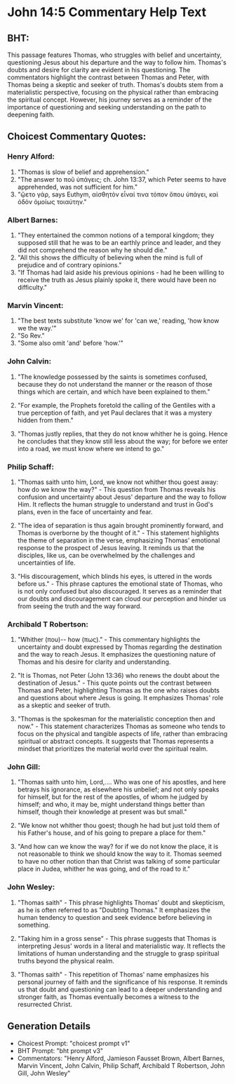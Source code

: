 # John 14:5 Commentary Help Text

## BHT:
This passage features Thomas, who struggles with belief and uncertainty, questioning Jesus about his departure and the way to follow him. Thomas's doubts and desire for clarity are evident in his questioning. The commentators highlight the contrast between Thomas and Peter, with Thomas being a skeptic and seeker of truth. Thomas's doubts stem from a materialistic perspective, focusing on the physical rather than embracing the spiritual concept. However, his journey serves as a reminder of the importance of questioning and seeking understanding on the path to deepening faith.

## Choicest Commentary Quotes:
### Henry Alford:
1. "Thomas is slow of belief and apprehension."
2. "The answer to ποῦ ὑπάγεις; ch. John 13:37, which Peter seems to have apprehended, was not sufficient for him."
3. "ᾤετο γάρ, says Euthym, αἰσθητὸν εἶναί τινα τόπον ὅπου ὑπάγει, καὶ ὁδὸν ὁμοίως τοιαύτην."

### Albert Barnes:
1. "They entertained the common notions of a temporal kingdom; they supposed still that he was to be an earthly prince and leader, and they did not comprehend the reason why he should die."
2. "All this shows the difficulty of believing when the mind is full of prejudice and of contrary opinions."
3. "If Thomas had laid aside his previous opinions - had he been willing to receive the truth as Jesus plainly spoke it, there would have been no difficulty."

### Marvin Vincent:
1. "The best texts substitute 'know we' for 'can we,' reading, 'how know we the way.'" 
2. "So Rev." 
3. "Some also omit 'and' before 'how.'"

### John Calvin:
1. "The knowledge possessed by the saints is sometimes confused, because they do not understand the manner or the reason of those things which are certain, and which have been explained to them."

2. "For example, the Prophets foretold the calling of the Gentiles with a true perception of faith, and yet Paul declares that it was a mystery hidden from them."

3. "Thomas justly replies, that they do not know whither he is going. Hence he concludes that they know still less about the way; for before we enter into a road, we must know where we intend to go."

### Philip Schaff:
1. "Thomas saith unto him, Lord, we know not whither thou goest away: how do we know the way?" - This question from Thomas reveals his confusion and uncertainty about Jesus' departure and the way to follow Him. It reflects the human struggle to understand and trust in God's plans, even in the face of uncertainty and fear.

2. "The idea of separation is thus again brought prominently forward, and Thomas is overborne by the thought of it." - This statement highlights the theme of separation in the verse, emphasizing Thomas' emotional response to the prospect of Jesus leaving. It reminds us that the disciples, like us, can be overwhelmed by the challenges and uncertainties of life.

3. "His discouragement, which blinds his eyes, is uttered in the words before us." - This phrase captures the emotional state of Thomas, who is not only confused but also discouraged. It serves as a reminder that our doubts and discouragement can cloud our perception and hinder us from seeing the truth and the way forward.

### Archibald T Robertson:
1. "Whither (που)-- how (πως)." - This commentary highlights the uncertainty and doubt expressed by Thomas regarding the destination and the way to reach Jesus. It emphasizes the questioning nature of Thomas and his desire for clarity and understanding.

2. "It is Thomas, not Peter (John 13:36) who renews the doubt about the destination of Jesus." - This quote points out the contrast between Thomas and Peter, highlighting Thomas as the one who raises doubts and questions about where Jesus is going. It emphasizes Thomas' role as a skeptic and seeker of truth.

3. "Thomas is the spokesman for the materialistic conception then and now." - This statement characterizes Thomas as someone who tends to focus on the physical and tangible aspects of life, rather than embracing spiritual or abstract concepts. It suggests that Thomas represents a mindset that prioritizes the material world over the spiritual realm.

### John Gill:
1. "Thomas saith unto him, Lord,.... Who was one of his apostles, and here betrays his ignorance, as elsewhere his unbelief; and not only speaks for himself, but for the rest of the apostles, of whom he judged by himself; and who, it may be, might understand things better than himself, though their knowledge at present was but small."

2. "We know not whither thou goest; though he had but just told them of his Father's house, and of his going to prepare a place for them."

3. "And how can we know the way? for if we do not know the place, it is not reasonable to think we should know the way to it. Thomas seemed to have no other notion than that Christ was talking of some particular place in Judea, whither he was going, and of the road to it."

### John Wesley:
1. "Thomas saith" - This phrase highlights Thomas' doubt and skepticism, as he is often referred to as "Doubting Thomas." It emphasizes the human tendency to question and seek evidence before believing in something.

2. "Taking him in a gross sense" - This phrase suggests that Thomas is interpreting Jesus' words in a literal and materialistic way. It reflects the limitations of human understanding and the struggle to grasp spiritual truths beyond the physical realm.

3. "Thomas saith" - This repetition of Thomas' name emphasizes his personal journey of faith and the significance of his response. It reminds us that doubt and questioning can lead to a deeper understanding and stronger faith, as Thomas eventually becomes a witness to the resurrected Christ.


## Generation Details
- Choicest Prompt: "choicest prompt v1"
- BHT Prompt: "bht prompt v3"
- Commentators: "Henry Alford, Jamieson Fausset Brown, Albert Barnes, Marvin Vincent, John Calvin, Philip Schaff, Archibald T Robertson, John Gill, John Wesley"
